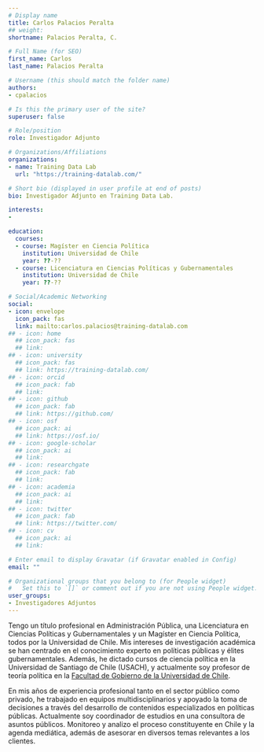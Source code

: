 ```yaml
---
# Display name
title: Carlos Palacios Peralta
## weight: 
shortname: Palacios Peralta, C.

# Full Name (for SEO)
first_name: Carlos
last_name: Palacios Peralta

# Username (this should match the folder name)
authors:
- cpalacios

# Is this the primary user of the site?
superuser: false

# Role/position
role: Investigador Adjunto

# Organizations/Affiliations
organizations:
- name: Training Data Lab
  url: "https://training-datalab.com/"

# Short bio (displayed in user profile at end of posts)
bio: Investigador Adjunto en Training Data Lab.

interests:
- 

education:
  courses:
  - course: Magíster en Ciencia Política
    institution: Universidad de Chile
    year: ??-??
  - course: Licenciatura en Ciencias Políticas y Gubernamentales
    institution: Universidad de Chile
    year: ??-??

# Social/Academic Networking
social:
- icon: envelope
  icon_pack: fas
  link: mailto:carlos.palacios@training-datalab.com
## - icon: home
  ## icon_pack: fas
  ## link: 
## - icon: university
  ## icon_pack: fas
  ## link: https://training-datalab.com/
## - icon: orcid
  ## icon_pack: fab
  ## link: 
## - icon: github
  ## icon_pack: fab
  ## link: https://github.com/
## - icon: osf
  ## icon_pack: ai
  ## link: https://osf.io/
## - icon: google-scholar
  ## icon_pack: ai
  ## link: 
## - icon: researchgate
  ## icon_pack: fab
  ## link: 
## - icon: academia
  ## icon_pack: ai
  ## link: 
## - icon: twitter
  ## icon_pack: fab
  ## link: https://twitter.com/
## - icon: cv
  ## icon_pack: ai
  ## link: 

# Enter email to display Gravatar (if Gravatar enabled in Config)
email: ""

# Organizational groups that you belong to (for People widget)
#   Set this to `[]` or comment out if you are not using People widget.
user_groups:
- Investigadores Adjuntos
---
```


Tengo un título profesional en Administración Pública, una Licenciatura en Ciencias Políticas y Gubernamentales y un Magíster en Ciencia Política, todos por la Universidad de Chile. Mis intereses de investigación académica se han centrado en el conocimiento experto en políticas públicas y élites gubernamentales. Además, he dictado cursos de ciencia política en la Universidad de Santiago de Chile (USACH), y actualmente soy profesor de teoría política en la [Facultad de Gobierno de la Universidad de Chile](https://gobierno.uchile.cl/).

En mis años de experiencia profesional tanto en el sector público como privado, he trabajado en equipos multidisciplinarios y apoyado la toma de decisiones a través del desarrollo de contenidos especializados en políticas públicas. Actualmente soy coordinador de estudios en una consultora de asuntos públicos. Monitoreo y analizo el proceso constituyente en Chile y la agenda mediática, además de asesorar en diversos temas relevantes a los clientes.